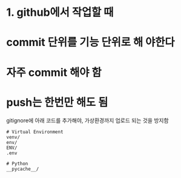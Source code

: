 # 1. github에서 작업할 때

# commit 단위를 기능 단위로 해 야한다
# 자주 commit 해야 함

# push는 한번만 해도 됨

gitignore에 아래 코드를 추가해야, 가상환경까지 업로드 되는 것을 방지함

```
# Virtual Environment
venv/
env/
ENV/
.env

# Python
__pycache__/
```
